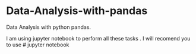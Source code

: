 # Data-Analysis-with-pandas
Data Analysis with python pandas.

I am using jupyter notebook to perform all these tasks 
.
I will recomend you to use # jupyter notebook
